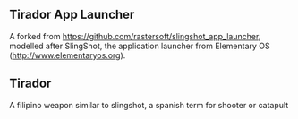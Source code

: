## Tirador App Launcher

A forked from https://github.com/rastersoft/slingshot_app_launcher, modelled after SlingShot, the application launcher from Elementary OS (http://www.elementaryos.org).

## Tirador

A filipino weapon similar to slingshot, a spanish term for shooter or catapult

